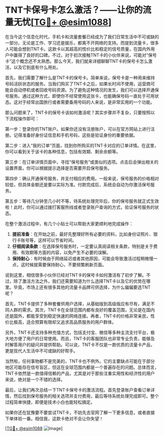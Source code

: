 # TNT卡保号卡怎么激活？——让你的流量无忧[[TG💪+ @esim1088](https://t.me/s/esim1088)]

在当今这个信息化时代，手机卡和流量套餐已经成为了我们日常生活中不可或缺的一部分。无论是工作、学习还是娱乐，都离不开网络的支持。而提到流量卡，很多人可能会想到TNT卡。这款卡以其超高的性价比和稳定的信号质量，在国内外用户中赢得了良好的口碑。不过，对于初次接触TNT卡的小伙伴来说，可能对“保号卡”这个概念还不太熟悉。那么今天，我们就来详细聊聊TNT卡的保号卡怎么激活，以及它到底有什么用处。

首先，我们需要了解什么是TNT卡的保号卡。简单来说，保号卡是一种用来维持号码活跃状态的服务。当我们购买了TNT卡之后，如果长时间不使用，运营商可能会自动停机或者回收号码资源。为了避免这种情况的发生，我们可以选择开通保号服务。通过这种方式，即使你不经常使用这张卡，也能确保号码一直处于可用状态。这对于经常出国旅行或者需要备用号码的人来说，是非常实用的一个功能。

那么问题来了，TNT卡的保号卡该如何激活呢？其实步骤并不复杂，只要按照以下流程操作即可：

第一步：登录你的TNT账户。如果你还没有注册账户，可以在官方网站上进行注册。记得准备好身份证信息和手机号码，这些是验证身份的重要依据。

第二步：进入“我的订单”页面，找到你所购买的TNT卡对应的订单详情。在这里，你可以看到关于该卡的各种信息，包括有效期、剩余余额等。

第三步：在订单详情页面中，寻找“保号服务”或类似的选项。点击后会弹出相关的设置界面，你可以根据提示选择是否需要开启保号服务。

第四步：确认开通保号服务，并支付相应的费用。一般来说，保号服务的价格相对较低，但具体金额还是要以实际为准。付款完成后，系统会自动为你激活保号服务。

第五步：等待几分钟至几小时不等，待系统处理完毕后，你的保号服务就正式生效啦！此时，你可以通过拨打客服热线或者登录账户查询的方式，验证保号服务的状态。

在整个激活过程中，有几个小贴士可以帮助大家更顺利地完成操作：

1. **提前准备**：在开始之前，最好先整理好所有必要的资料，比如身份证照片、银行卡账号等，这样可以节省时间。
2. **仔细阅读条款**：在选择保号服务时，一定要认真阅读相关条款，特别是关于费用、有效期等方面的内容，以免产生不必要的误解。
3. **保持耐心**：有时候由于网络延迟或者其他原因，可能会导致激活过程稍微慢一点，这时候就需要保持耐心，不要频繁刷新页面。

说到这里，相信很多小伙伴已经对TNT卡的保号卡如何激活有了初步了解。不过，除了激活方法之外，我们还需要知道为什么选择TNT卡以及它的优势在哪里。毕竟，市场上还有很多其他的流量卡品牌可供选择，为什么偏偏要选TNT呢？

首先，TNT卡提供了多种套餐供用户选择，从基础版到高级版应有尽有，满足不同人群的需求。其次，TNT卡在全球范围内都有良好的覆盖范围，无论是在国内还是国外，都能享受到稳定快速的网络连接。再者，TNT卡的价格非常亲民，性价比极高，适合预算有限却又追求高品质服务的用户群体。

另外，TNT卡还支持多种充值方式，包括支付宝、微信等多种主流支付平台，极大地方便了用户的日常使用。而且，TNT卡的客服团队也非常专业负责，能够及时解答用户的疑问并提供帮助。可以说，TNT卡不仅是一款优质的流量卡产品，更是现代人生活中不可或缺的好帮手。

当然啦，任何事物都不是完美的，TNT卡也不例外。它的主要缺点可能在于部分地区可能存在信号盲区，但这在全球范围内都是一个普遍存在的问题。总体而言，TNT卡依然是一款值得信赖的产品，尤其是对于那些注重实用性和经济性的用户来说，绝对是一个不错的选择。

最后，让我们再次总结一下TNT卡保号卡的激活流程。首先登录账户查看订单详情，然后找到保号服务的相关选项并支付费用，最后等待系统处理完成即可。整个过程简单快捷，即便是技术小白也能轻松搞定。

如果你还在犹豫要不要尝试TNT卡，不妨先去官网了解一下更多信息，或者直接下单体验一番。相信我，这款卡绝对不会让你失望！

[[TG💪+ @esim1088](https://t.me/s/esim1088) ![Image](https://i.postimg.cc/4NQfJmqS/Snipaste-2025-05-13-00-14-12.png)]